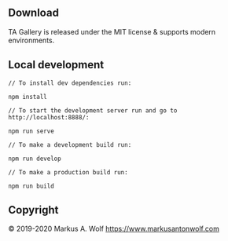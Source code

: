 ## Download

TA Gallery is released under the MIT license & supports modern environments.

## Local development

```
// To install dev dependencies run:

npm install

// To start the development server run and go to http://localhost:8888/:

npm run serve

// To make a development build run:

npm run develop

// To make a production build run:

npm run build
```

## Copyright

© 2019-2020 Markus A. Wolf
<https://www.markusantonwolf.com>
